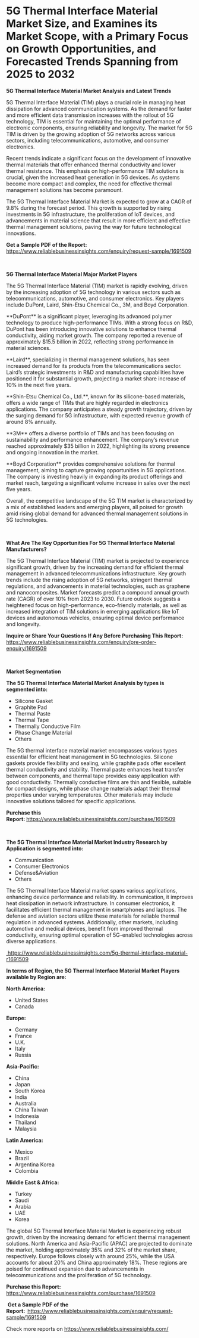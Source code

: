 <p><h1>5G Thermal Interface Material Market Size, and Examines its Market Scope, with a Primary Focus on Growth Opportunities, and Forecasted Trends Spanning from 2025 to 2032</h1></p><p><strong>5G Thermal Interface Material Market Analysis and Latest Trends</strong></p>
<p><p>5G Thermal Interface Material (TIM) plays a crucial role in managing heat dissipation for advanced communication systems. As the demand for faster and more efficient data transmission increases with the rollout of 5G technology, TIM is essential for maintaining the optimal performance of electronic components, ensuring reliability and longevity. The market for 5G TIM is driven by the growing adoption of 5G networks across various sectors, including telecommunications, automotive, and consumer electronics.</p><p>Recent trends indicate a significant focus on the development of innovative thermal materials that offer enhanced thermal conductivity and lower thermal resistance. This emphasis on high-performance TIM solutions is crucial, given the increased heat generation in 5G devices. As systems become more compact and complex, the need for effective thermal management solutions has become paramount.</p><p>The 5G Thermal Interface Material Market is expected to grow at a CAGR of 9.8% during the forecast period. This growth is supported by rising investments in 5G infrastructure, the proliferation of IoT devices, and advancements in material science that result in more efficient and effective thermal management solutions, paving the way for future technological innovations.</p></p>
<p><strong>Get a Sample PDF of the Report:&nbsp;</strong> <a href="https://www.reliablebusinessinsights.com/enquiry/request-sample/1691509?utm_campaign=1950&utm_medium=2&utm_source=Github&utm_content=ia&utm_term=07012025&utm_id=5g-thermal-interface-material">https://www.reliablebusinessinsights.com/enquiry/request-sample/1691509</a></p>
<p>&nbsp;</p>
<p><strong>5G Thermal Interface Material Major Market Players</strong></p>
<p><p>The 5G Thermal Interface Material (TIM) market is rapidly evolving, driven by the increasing adoption of 5G technology in various sectors such as telecommunications, automotive, and consumer electronics. Key players include DuPont, Laird, Shin-Etsu Chemical Co., 3M, and Boyd Corporation.</p><p>**DuPont** is a significant player, leveraging its advanced polymer technology to produce high-performance TIMs. With a strong focus on R&D, DuPont has been introducing innovative solutions to enhance thermal conductivity, aiding market growth. The company reported a revenue of approximately $15.5 billion in 2022, reflecting strong performance in material sciences.</p><p>**Laird**, specializing in thermal management solutions, has seen increased demand for its products from the telecommunications sector. Laird’s strategic investments in R&D and manufacturing capabilities have positioned it for substantial growth, projecting a market share increase of 10% in the next five years.</p><p>**Shin-Etsu Chemical Co., Ltd.**, known for its silicone-based materials, offers a wide range of TIMs that are highly regarded in electronics applications. The company anticipates a steady growth trajectory, driven by the surging demand for 5G infrastructure, with expected revenue growth of around 8% annually.</p><p>**3M** offers a diverse portfolio of TIMs and has been focusing on sustainability and performance enhancement. The company’s revenue reached approximately $35 billion in 2022, highlighting its strong presence and ongoing innovation in the market.</p><p>**Boyd Corporation** provides comprehensive solutions for thermal management, aiming to capture growing opportunities in 5G applications. The company is investing heavily in expanding its product offerings and market reach, targeting a significant volume increase in sales over the next five years.</p><p>Overall, the competitive landscape of the 5G TIM market is characterized by a mix of established leaders and emerging players, all poised for growth amid rising global demand for advanced thermal management solutions in 5G technologies.</p></p>
<p>&nbsp;</p>
<p><strong>What Are The Key Opportunities For 5G Thermal Interface Material Manufacturers?</strong></p>
<p><p>The 5G Thermal Interface Material (TIM) market is projected to experience significant growth, driven by the increasing demand for efficient thermal management in advanced telecommunications infrastructure. Key growth trends include the rising adoption of 5G networks, stringent thermal regulations, and advancements in material technologies, such as graphene and nanocomposites. Market forecasts predict a compound annual growth rate (CAGR) of over 10% from 2023 to 2030. Future outlook suggests a heightened focus on high-performance, eco-friendly materials, as well as increased integration of TIM solutions in emerging applications like IoT devices and autonomous vehicles, ensuring optimal device performance and longevity.</p></p>
<p><strong>Inquire or Share Your Questions If Any Before Purchasing This Report:</strong> <a href="https://www.reliablebusinessinsights.com/enquiry/pre-order-enquiry/1691509?utm_campaign=1950&utm_medium=2&utm_source=Github&utm_content=ia&utm_term=07012025&utm_id=5g-thermal-interface-material">https://www.reliablebusinessinsights.com/enquiry/pre-order-enquiry/1691509</a></p>
<p>&nbsp;</p>
<p><strong>Market Segmentation</strong></p>
<p><strong>The 5G Thermal Interface Material Market Analysis by types is segmented into:</strong></p>
<p><ul><li>Silicone Gasket</li><li>Graphite Pad</li><li>Thermal Paste</li><li>Thermal Tape</li><li>Thermally Conductive Film</li><li>Phase Change Material</li><li>Others</li></ul></p>
<p><p>The 5G thermal interface material market encompasses various types essential for efficient heat management in 5G technologies. Silicone gaskets provide flexibility and sealing, while graphite pads offer excellent thermal conductivity and stability. Thermal paste enhances heat transfer between components, and thermal tape provides easy application with good conductivity. Thermally conductive films are thin and flexible, suitable for compact designs, while phase change materials adapt their thermal properties under varying temperatures. Other materials may include innovative solutions tailored for specific applications.</p></p>
<p><strong>Purchase this Report:&nbsp;</strong><a href="https://www.reliablebusinessinsights.com/purchase/1691509?utm_campaign=1950&utm_medium=2&utm_source=Github&utm_content=ia&utm_term=07012025&utm_id=5g-thermal-interface-material">https://www.reliablebusinessinsights.com/purchase/1691509</a></p>
<p>&nbsp;</p>
<p><strong>The 5G Thermal Interface Material Market Industry Research by Application is segmented into:</strong></p>
<p><ul><li>Communication</li><li>Consumer Electronics</li><li>Defense&Aviation</li><li>Others</li></ul></p>
<p><p>The 5G Thermal Interface Material market spans various applications, enhancing device performance and reliability. In communication, it improves heat dissipation in network infrastructure. In consumer electronics, it facilitates efficient thermal management in smartphones and laptops. The defense and aviation sectors utilize these materials for reliable thermal regulation in advanced systems. Additionally, other markets, including automotive and medical devices, benefit from improved thermal conductivity, ensuring optimal operation of 5G-enabled technologies across diverse applications.</p></p>
<p><a href="https://www.reliablebusinessinsights.com/5g-thermal-interface-material-r1691509?utm_campaign=1950&utm_medium=2&utm_source=Github&utm_content=ia&utm_term=07012025&utm_id=5g-thermal-interface-material">&nbsp;https://www.reliablebusinessinsights.com/5g-thermal-interface-material-r1691509</a></p>
<p><strong>In terms of Region, the 5G Thermal Interface Material Market Players available by Region are:</strong></p>
<p>
    <p> <strong> North America: </strong>
        <ul>
            <li>United States</li>
            <li>Canada</li>
        </ul>
        </p> 
    <p> <strong> Europe: </strong>
        <ul>
            <li>Germany</li>
            <li>France</li>
            <li>U.K.</li>
            <li>Italy</li>
            <li>Russia</li>
        </ul>
        </p> 
    <p> <strong> Asia-Pacific: </strong>
        <ul>
            <li>China</li>
            <li>Japan</li>
            <li>South Korea</li>
            <li>India</li>
            <li>Australia</li>
            <li>China Taiwan</li>
            <li>Indonesia</li>
            <li>Thailand</li>
            <li>Malaysia</li>
        </ul>
        </p> 
    <p> <strong> Latin America: </strong>
        <ul>
            <li>Mexico</li>
            <li>Brazil</li>
            <li>Argentina Korea</li>
            <li>Colombia</li>
        </ul>
        </p> 
    <p> <strong> Middle East & Africa: </strong>
        <ul>
            <li>Turkey</li>
            <li>Saudi</li>
            <li>Arabia</li>
            <li>UAE</li>
            <li>Korea</li>
        </ul>
    </p>
    </p>
<p><p>The global 5G Thermal Interface Material Market is experiencing robust growth, driven by the increasing demand for efficient thermal management solutions. North America and Asia-Pacific (APAC) are projected to dominate the market, holding approximately 35% and 32% of the market share, respectively. Europe follows closely with around 25%, while the USA accounts for about 20% and China approximately 18%. These regions are poised for continued expansion due to advancements in telecommunications and the proliferation of 5G technology.</p></p>
<p><strong>Purchase this Report: </strong><a href="https://www.reliablebusinessinsights.com/purchase/1691509?utm_campaign=1950&utm_medium=2&utm_source=Github&utm_content=ia&utm_term=07012025&utm_id=5g-thermal-interface-material">https://www.reliablebusinessinsights.com/purchase/1691509</a></p>
<p>&nbsp;<strong>Get a Sample PDF of the Report:&nbsp;&nbsp;</strong><a href="https://www.reliablebusinessinsights.com/enquiry/request-sample/1691509?utm_campaign=1950&utm_medium=2&utm_source=Github&utm_content=ia&utm_term=07012025&utm_id=5g-thermal-interface-material">https://www.reliablebusinessinsights.com/enquiry/request-sample/1691509</a></p>
<p><strong></strong></p>
<p>Check more reports on <a href="https://www.reliablebusinessinsights.com/?utm_campaign=1950&utm_medium=2&utm_source=Github&utm_content=ia&utm_term=07012025&utm_id=5g-thermal-interface-material">https://www.reliablebusinessinsights.com/</a></p>